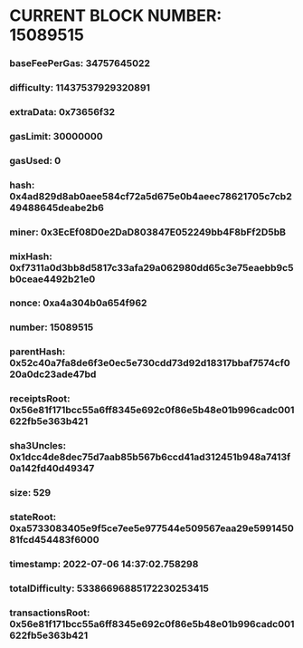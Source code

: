 # CURRENT BLOCK NUMBER: 15089515

### baseFeePerGas: 34757645022
### difficulty: 11437537929320891
### extraData: 0x73656f32
### gasLimit: 30000000
### gasUsed: 0
### hash: 0x4ad829d8ab0aee584cf72a5d675e0b4aeec78621705c7cb249488645deabe2b6
### miner: 0x3EcEf08D0e2DaD803847E052249bb4F8bFf2D5bB
### mixHash: 0xf7311a0d3bb8d5817c33afa29a062980dd65c3e75eaebb9c5b0ceae4492b21e0
### nonce: 0xa4a304b0a654f962
### number: 15089515
### parentHash: 0x52c40a7fa8de6f3e0ec5e730cdd73d92d18317bbaf7574cf020a0dc23ade47bd
### receiptsRoot: 0x56e81f171bcc55a6ff8345e692c0f86e5b48e01b996cadc001622fb5e363b421
### sha3Uncles: 0x1dcc4de8dec75d7aab85b567b6ccd41ad312451b948a7413f0a142fd40d49347
### size: 529
### stateRoot: 0xa5733083405e9f5ce7ee5e977544e509567eaa29e599145081fcd454483f6000
### timestamp: 2022-07-06 14:37:02.758298
### totalDifficulty: 53386696885172230253415
### transactionsRoot: 0x56e81f171bcc55a6ff8345e692c0f86e5b48e01b996cadc001622fb5e363b421
